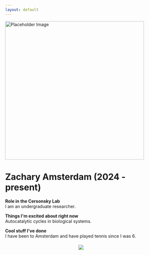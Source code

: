 ```yaml
---
layout: default
---
```


<head>
<style>
.profile-container {
 display: flex;
 flex-direction: row;
 flex-wrap: wrap;
 justify-content: center;
 align-items: center;
 gap: 15px 15px;
 max-width: 100%;
 margin-left: auto;
 margin-right: auto;
 margin-top: 20px;
 margin-bottom: 20px;
}
.extra {
 object-fit: cover;
 text-align: center;
 max-width: 20em;
 max-height: 24em;
}
.profile {
 width: 32em;
 height: 32em;
 object-fit: cover;
}

@media print, screen and (max-width: 720px) {
 .profile {
  width: 100%;
 }
}

</style>
</head>

<!-- Replace `example_student` with your name -->
<img src="{{ site.baseurl }}/assets/img/zachary_amsterdam.png" alt="Placeholder Image" class="center profile">

<!-- Replace `Example Student` with your name and include your start date-->
# **Zachary Amsterdam (2024 - present)**

<!-- Choose your title -- feel free to be professionally silly -->
**Role in the Cersonsky Lab**\
I am an undergraduate researcher.

<!-- Name at least one research topic amongst this list -->
**Things I'm excited about right now**\
Autocatalytic cycles in biological systems.

<!-- Ultimately, we'll use this section to
     include papers and talks, and contributions
     But for now put whatever you want -->
**Cool stuff I've done**\
I have been to Amsterdam and have played tennis since I was 6.


<!-- If you have photos you would like to exhibit,
     save them as `/assets/member_images/your_name_photo_#.png`
     and replace example_student below -->

<div class="profile-container">
<div>
<img src="{{ site.baseurl }}/assets/img/zachary_amsterdam_1.png" class="extra"> 
</div>
<div>
